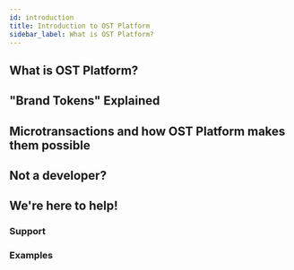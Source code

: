 ```yaml
---
id: introduction
title: Introduction to OST Platform
sidebar_label: What is OST Platform?
---
```


## What is OST Platform?

## "Brand Tokens" Explained

## Microtransactions and how OST Platform makes them possible

## Not a developer?

## We're here to help!

### Support

### Examples